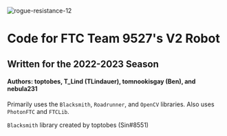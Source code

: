 ![rogue-resistance-12](https://user-images.githubusercontent.com/82475207/209867480-d5c6afd0-0fec-41bf-9980-9b13cd6d1b3c.png)


# Code for FTC Team 9527's V2 Robot
## Written for the 2022-2023 Season
#### Authors: toptobes, T_Lind (TLindauer), tomnookisgay (Ben), and nebula231



Primarily uses the `Blacksmith`, `Roadrunner`, and `OpenCV` libraries.
Also uses `PhotonFTC` and `FTCLib`.

`Blacksmith` library created by toptobes (Sin#8551)
